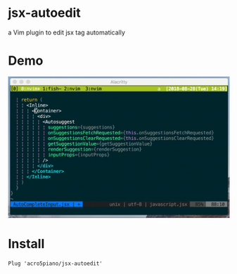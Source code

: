 # jsx-autoedit

a Vim plugin to edit jsx tag automatically

# Demo


![](https://github.com/acro5piano/jsx-autoedit/blob/master/demo.gif)

# Install

```
Plug 'acro5piano/jsx-autoedit'
```
